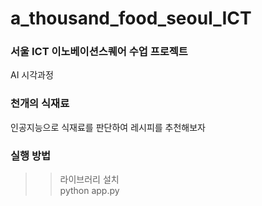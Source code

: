 # a_thousand_food_seoul_ICT
### 서울 ICT 이노베이션스퀘어 수업 프로젝트
AI 시각과정
### 천개의 식재료
인공지능으로 식재료를 판단하여 레시피를 추천해보자

### 실행 방법 
>> 라이브러리 설치  
>> python app.py
